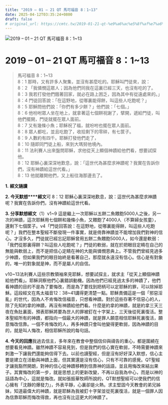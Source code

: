 ```yaml
---
title: "2019 – 01 – 21 QT 馬可福音 8：1~13"
date: 2025-04-12T03:35:24+0800
draft: false
# original_url: https://cmtc.tw/2019-01-21-qt-%e9%a6%ac%e5%8f%af%e7%a6%8f%e9%9f%b3-8%ef%bc%9a113
---
```


![2019 – 01 – 21 QT 馬可福音 8：1~13](/images/qt.jpg   "2019 – 01 – 21 QT 馬可福音 8：1~13")

# 2019 – 01 – 21 QT 馬可福音 8：1~13

> 馬可福音 8：1~13  
> 8：1 那時，又有許多人聚集，並沒有甚麼吃的。耶穌叫門徒來，說：  
> 8：2 「我憐憫這眾人；因為他們同我在這裏已經三天，也沒有吃的了。  
> 8：3 我若打發他們餓著回家，就必在路上困乏，因為其中有從遠處來的。」  
> 8：4 門徒回答說：「在這野地，從哪裏能得餅，叫這些人吃飽呢？」  
> 8：5 耶穌問他們說：「你們有多少餅？」他們說：「七個。」  
> 8：6 他吩咐眾人坐在地上，就拿著這七個餅祝謝了，擘開，遞給門徒，叫他們擺開，門徒就擺在眾人面前。  
> 8：7 又有幾條小魚；耶穌祝了福，就吩咐也擺在眾人面前。  
> 8：8 眾人都吃，並且吃飽了，收拾剩下的零碎，有七筐子。  
> 8：9 人數約有四千。耶穌打發他們走了，  
> 8：10 隨即同門徒上船，來到大瑪努他境內。  
> 8：11 法利賽人出來盤問耶穌，求他從天上顯個神蹟給他們看，想要試探他。  
> 8：12 耶穌心裏深深地歎息，說：「這世代為甚麼求神蹟呢？我實在告訴你們，沒有神蹟給這世代看。」  
> 8：13 他就離開他們，又上船往海那邊去了。

**1.** **經文誦讀**

**2. 今天默想****經文**可 8：12 耶穌心裏深深地歎息，說：這世代為甚麼求神蹟呢？我實在告訴你們，沒有神蹟給這世代看。

**3. 分享默想經文**（1）v1~9 這是繼上一次耶穌以五餅二魚餵飽5000人之後，另一次的神蹟，這次耶穌用七個餅和幾條小魚，又餵飽了4000人（不算婦女孩童），還剩下七個筐子。v4「門徒回答說：在這野地，從哪裏能得餅，叫這些人吃飽呢？」我們在整本聖經不斷發現一件事實，就是倚靠神蹟並不能增加我們對神的信心。才沒多久，門徒就已經忘記耶穌曾用五餅二魚餵飽5000人，如今還是軟弱：「我們從那裏得餅？叫這些人吃飽呢？」門徒的軟弱，就在於把眼目定睛在自己的無能與軟弱上，而不是把信心定睛在神的大能與憐憫恩典上。不管我們曾經見過多少神蹟，但如果我們的眼目始終是看著自己，那麼就永遠沒有信心。信心是有對象的，唯一的對象就是神，而不是屬人的自信。

v10~13法利賽人這些宗教領袖來見耶穌，想要試探主，就求主「從天上顯個神蹟給他們看」。耶穌洞察他們心裏錯誤動機。因為他們已經見過太多的神蹟了，他們看神蹟的目的不是為了要悔改，而是為了要找到把柄可以定耶穌的罪，可以除掉耶穌。這段經文在馬太福音12：38~41講得更清楚一點。耶穌責備這是一個「邪惡淫亂」的世代，因為人不肯悔改信福音，只想看神蹟。對於這些存著不信惡心的人，除了先知約拿的神蹟，再沒有神蹟給他們看。什麼是約拿的神蹟，就是約拿三天三夜在魚肚裏面，預表耶穌將要為世人的罪被釘在十字架上，三天後從死裏復活。整本聖經所有的神蹟，都指向一個最大的神蹟，就是罪人願意相信耶穌死裏復活，願意悔改信靠。一個不肯悔改的人，再多神蹟只會叫他變得更軟弱，因為神蹟的目的，就是叫人悔改，相信耶穌所說的每句話。

**4. 今天的回應**我過去信主，多年來在教會中整個信仰與禱告的重心，都是圍繞在想要看見神蹟。雖然神蹟不容易見到，但是我們的信心實在軟弱，不時需要神蹟來刺激一下讓我們還能夠信得下去。以前也讀聖經，但是沒有好好深入默想，信心主要是建立在活動與神蹟上面，但其實還是沒有信心，只有不可靠的感覺。QT聖經才讓我豁然開朗，對神的信心從神蹟移轉到信靠神的話語，並且用悔改來結出果子。其實悔改的第一步，就是思想上的更新改變，不再以自我為中心，而是以神的話語為中心，這就是悔改。就如張振華牧師所說的，QT默想聖經可以使我們的信心擁有「沈靜的爆發力」，外表平靜，心裏卻是火熱。求主堅固今天教會的弟兄姊妹，知道最偉大的神蹟，就是耶穌為我被釘十字架並從死裏復活，就是一個罪人因為信靠耶穌而悔改得救，再也沒有比這更大的神蹟了。